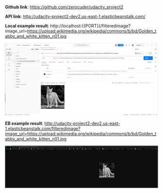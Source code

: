 
**Github link**: https://github.com/zerocuder/udacity_project2

**API link**: http://udacity-project2-dev2.us-east-1.elasticbeanstalk.com/

**Local example result**: http://localhost:{{PORT}}/filteredimage?image_url=https://upload.wikimedia.org/wikipedia/commons/b/bd/Golden_tabby_and_white_kitten_n01.jpg

![local_example_result](.\local_example_result.png)


**EB example result**: http://udacity-project2-dev2.us-east-1.elasticbeanstalk.com/filteredimage?image_url=https://upload.wikimedia.org/wikipedia/commons/b/bd/Golden_tabby_and_white_kitten_n01.jpg

![eb_example_result](.\eb_example_result.png)
